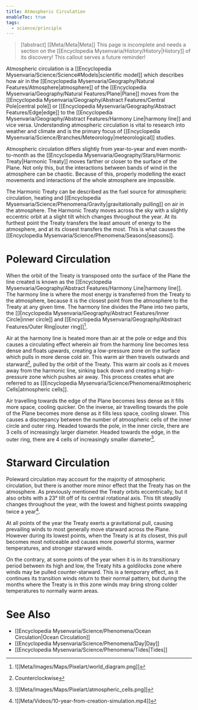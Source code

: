 ```yaml
---
title: Atmospheric Circulation
enableToc: true
tags:
  - science/principle
---
```


> [!abstract] [[Meta/Meta|Meta]]
> This page is incomplete and needs a section on the [[Encyclopedia Mysenvaria/History/History|History]] of its discovery! This callout serves a future reminder!

Atmospheric circulation is a [[Encyclopedia Mysenvaria/Science/Science#Models|scientific model]] which describes how air in the [[Encyclopedia Mysenvaria/Geography/Natural Features/Atmosphere|atmosphere]] of the [[Encyclopedia Mysenvaria/Geography/Natural Features/Plane|Plane]] moves from the [[Encyclopedia Mysenvaria/Geography/Abstract Features/Central Pole|central pole]] or [[Encyclopedia Mysenvaria/Geography/Abstract Features/Edge|edge]] to the [[Encyclopedia Mysenvaria/Geography/Abstract Features/Harmony Line|harmony line]] and vice versa. Understanding atmospheric circulation is vital to research into weather and climate and is the primary focus of [[Encyclopedia Mysenvaria/Science/Branches/Meteorology|meteorological]] studies.

Atmospheric circulation differs slightly from year-to-year and even month-to-month as the [[Encyclopedia Mysenvaria/Geography/Stars/Harmonic Treaty|Harmonic Treaty]] moves farther or closer to the surface of the Plane. Not only this, but the interactions between bands of wind in the atmosphere can be chaotic. Because of this, properly modelling the exact movements and interactions of the whole atmosphere are impossible.

The Harmonic Treaty can be described as the fuel source for atmospheric circulation, heating and [[Encyclopedia Mysenvaria/Science/Phenomena/Gravity|gravitationally pulling]] on air in the atmosphere. The Harmonic Treaty moves across the sky with a slightly eccentric orbit at a slight tilt which changes throughout the year. At its furthest point the Treaty transfers the least amount of energy to the atmosphere, and at its closest transfers the most. This is what causes the [[Encyclopedia Mysenvaria/Science/Phenomena/Seasons|seasons]].
# Poleward Circulation
When the orbit of the Treaty is transposed onto the surface of the Plane the line created is known as the [[Encyclopedia Mysenvaria/Geography/Abstract Features/Harmony Line|harmony line]]. The harmony line is where the most energy is transferred from the Treaty to the atmosphere, because it is the closest point from the atmosphere to the Treaty at any given time. The harmony line divides the Plane into two parts, the [[Encyclopedia Mysenvaria/Geography/Abstract Features/Inner Circle|inner circle]] and [[Encyclopedia Mysenvaria/Geography/Abstract Features/Outer Ring|outer ring]][^figure1].

Air at the harmony line is heated more than air at the pole or edge and this causes a circulating effect wherein air from the harmony line becomes less dense and floats upwards, creating a low-pressure zone on the surface which pulls in more dense cold air. This warm air then travels outwards and starward[^clockwise], pulled by the orbit of the Treaty. This warm air cools as it moves away from the harmonic line, sinking back down and creating a high-pressure zone which pushes air away. This process creates what are referred to as [[Encyclopedia Mysenvaria/Science/Phenomena/Atmospheric Cells|atmospheric cells]].

Air travelling towards the edge of the Plane becomes less dense as it fills more space, cooling quicker. On the inverse, air travelling towards the pole of the Plane becomes more dense as it fills less space, cooling slower. This causes a discrepancy between the number of atmospheric cells of the inner circle and outer ring. Headed towards the pole, in the inner circle, there are 3 cells of increasingly larger diameter. Headed towards the edge, in the outer ring, there are 4 cells of increasingly smaller diameter[^figure2].
# Starward Circulation
Poleward circulation may account for the majority of atmospheric circulation, but there is another more minor effect that the Treaty has on the atmosphere. As previously mentioned the Treaty orbits eccentrically, but it also orbits with a 23° tilt off of its central rotational axis. This tilt steadily changes throughout the year, with the lowest and highest points swapping twice a year[^figure3].

At all points of the year the Treaty exerts a gravitational pull, causing prevailing winds to most generally move starward across the Plane. However during its lowest points, when the Treaty is at its closest, this pull becomes most noticeable and causes more powerful storms, warmer temperatures, and stronger starward winds.

On the contrary, at some points of the year when it is in its transitionary period between its high and low, the Treaty hits a goldilocks zone where winds may be pulled counter-starward. This is a temporary effect, as it continues its transition winds return to their normal pattern, but during the months where the Treaty is in this zone winds may bring strong colder temperatures to normally warm areas.
# See Also
- [[Encyclopedia Mysenvaria/Science/Phenomena/Ocean Circulation|Ocean Circulation]]
- [[Encyclopedia Mysenvaria/Science/Phenomena/Day|Day]]
- [[Encyclopedia Mysenvaria/Science/Phenomena/Tides|Tides]]

[^figure1]: ![[Meta/Images/Maps/Pixelart/world_diagram.png]]
[^figure2]: ![[Meta/Images/Maps/Pixelart/atmospheric_cells.png]]
[^clockwise]: Counterclockwise
[^figure3]: ![[Meta/Videos/10-year-from-creation-simulation.mp4]]